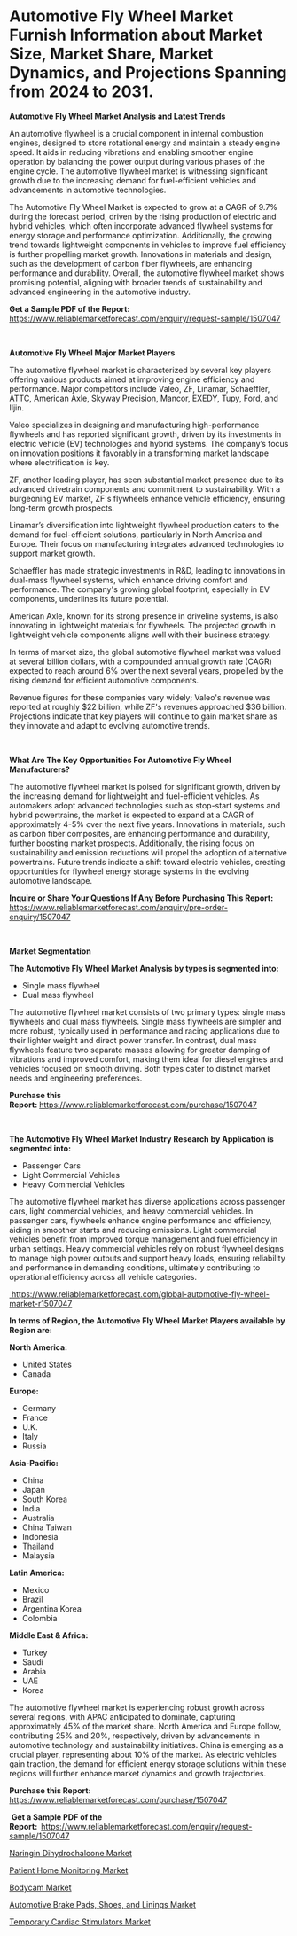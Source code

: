 <p><h1>Automotive Fly Wheel Market Furnish Information about Market Size, Market Share, Market Dynamics, and Projections Spanning from 2024 to 2031.</h1></p><p><strong>Automotive Fly Wheel Market Analysis and Latest Trends</strong></p>
<p><p>An automotive flywheel is a crucial component in internal combustion engines, designed to store rotational energy and maintain a steady engine speed. It aids in reducing vibrations and enabling smoother engine operation by balancing the power output during various phases of the engine cycle. The automotive flywheel market is witnessing significant growth due to the increasing demand for fuel-efficient vehicles and advancements in automotive technologies.</p><p>The Automotive Fly Wheel Market is expected to grow at a CAGR of 9.7% during the forecast period, driven by the rising production of electric and hybrid vehicles, which often incorporate advanced flywheel systems for energy storage and performance optimization. Additionally, the growing trend towards lightweight components in vehicles to improve fuel efficiency is further propelling market growth. Innovations in materials and design, such as the development of carbon fiber flywheels, are enhancing performance and durability. Overall, the automotive flywheel market shows promising potential, aligning with broader trends of sustainability and advanced engineering in the automotive industry.</p></p>
<p><strong>Get a Sample PDF of the Report:&nbsp;</strong> <a href="https://www.reliablemarketforecast.com/enquiry/request-sample/1507047">https://www.reliablemarketforecast.com/enquiry/request-sample/1507047</a></p>
<p>&nbsp;</p>
<p><strong>Automotive Fly Wheel Major Market Players</strong></p>
<p><p>The automotive flywheel market is characterized by several key players offering various products aimed at improving engine efficiency and performance. Major competitors include Valeo, ZF, Linamar, Schaeffler, ATTC, American Axle, Skyway Precision, Mancor, EXEDY, Tupy, Ford, and Iljin.</p><p>Valeo specializes in designing and manufacturing high-performance flywheels and has reported significant growth, driven by its investments in electric vehicle (EV) technologies and hybrid systems. The company’s focus on innovation positions it favorably in a transforming market landscape where electrification is key.</p><p>ZF, another leading player, has seen substantial market presence due to its advanced drivetrain components and commitment to sustainability. With a burgeoning EV market, ZF's flywheels enhance vehicle efficiency, ensuring long-term growth prospects.</p><p>Linamar’s diversification into lightweight flywheel production caters to the demand for fuel-efficient solutions, particularly in North America and Europe. Their focus on manufacturing integrates advanced technologies to support market growth.</p><p>Schaeffler has made strategic investments in R&D, leading to innovations in dual-mass flywheel systems, which enhance driving comfort and performance. The company's growing global footprint, especially in EV components, underlines its future potential.</p><p>American Axle, known for its strong presence in driveline systems, is also innovating in lightweight materials for flywheels. The projected growth in lightweight vehicle components aligns well with their business strategy.</p><p>In terms of market size, the global automotive flywheel market was valued at several billion dollars, with a compounded annual growth rate (CAGR) expected to reach around 6% over the next several years, propelled by the rising demand for efficient automotive components. </p><p>Revenue figures for these companies vary widely; Valeo's revenue was reported at roughly $22 billion, while ZF's revenues approached $36 billion. Projections indicate that key players will continue to gain market share as they innovate and adapt to evolving automotive trends.</p></p>
<p>&nbsp;</p>
<p><strong>What Are The Key Opportunities For Automotive Fly Wheel Manufacturers?</strong></p>
<p><p>The automotive flywheel market is poised for significant growth, driven by the increasing demand for lightweight and fuel-efficient vehicles. As automakers adopt advanced technologies such as stop-start systems and hybrid powertrains, the market is expected to expand at a CAGR of approximately 4-5% over the next five years. Innovations in materials, such as carbon fiber composites, are enhancing performance and durability, further boosting market prospects. Additionally, the rising focus on sustainability and emission reductions will propel the adoption of alternative powertrains. Future trends indicate a shift toward electric vehicles, creating opportunities for flywheel energy storage systems in the evolving automotive landscape.</p></p>
<p><strong>Inquire or Share Your Questions If Any Before Purchasing This Report:</strong> <a href="https://www.reliablemarketforecast.com/enquiry/pre-order-enquiry/1507047">https://www.reliablemarketforecast.com/enquiry/pre-order-enquiry/1507047</a></p>
<p>&nbsp;</p>
<p><strong>Market Segmentation</strong></p>
<p><strong>The Automotive Fly Wheel Market Analysis by types is segmented into:</strong></p>
<p><ul><li>Single mass flywheel</li><li>Dual mass flywheel</li></ul></p>
<p><p>The automotive flywheel market consists of two primary types: single mass flywheels and dual mass flywheels. Single mass flywheels are simpler and more robust, typically used in performance and racing applications due to their lighter weight and direct power transfer. In contrast, dual mass flywheels feature two separate masses allowing for greater damping of vibrations and improved comfort, making them ideal for diesel engines and vehicles focused on smooth driving. Both types cater to distinct market needs and engineering preferences.</p></p>
<p><strong>Purchase this Report:&nbsp;</strong><a href="https://www.reliablemarketforecast.com/purchase/1507047">https://www.reliablemarketforecast.com/purchase/1507047</a></p>
<p>&nbsp;</p>
<p><strong>The Automotive Fly Wheel Market Industry Research by Application is segmented into:</strong></p>
<p><ul><li>Passenger Cars</li><li>Light Commercial Vehicles</li><li>Heavy Commercial Vehicles</li></ul></p>
<p><p>The automotive flywheel market has diverse applications across passenger cars, light commercial vehicles, and heavy commercial vehicles. In passenger cars, flywheels enhance engine performance and efficiency, aiding in smoother starts and reducing emissions. Light commercial vehicles benefit from improved torque management and fuel efficiency in urban settings. Heavy commercial vehicles rely on robust flywheel designs to manage high power outputs and support heavy loads, ensuring reliability and performance in demanding conditions, ultimately contributing to operational efficiency across all vehicle categories.</p></p>
<p><a href="https://www.reliablemarketforecast.com/global-automotive-fly-wheel-market-r1507047">&nbsp;https://www.reliablemarketforecast.com/global-automotive-fly-wheel-market-r1507047</a></p>
<p><strong>In terms of Region, the Automotive Fly Wheel Market Players available by Region are:</strong></p>
<p>
    <p> <strong> North America: </strong>
        <ul>
            <li>United States</li>
            <li>Canada</li>
        </ul>
        </p> 
    <p> <strong> Europe: </strong>
        <ul>
            <li>Germany</li>
            <li>France</li>
            <li>U.K.</li>
            <li>Italy</li>
            <li>Russia</li>
        </ul>
        </p> 
    <p> <strong> Asia-Pacific: </strong>
        <ul>
            <li>China</li>
            <li>Japan</li>
            <li>South Korea</li>
            <li>India</li>
            <li>Australia</li>
            <li>China Taiwan</li>
            <li>Indonesia</li>
            <li>Thailand</li>
            <li>Malaysia</li>
        </ul>
        </p> 
    <p> <strong> Latin America: </strong>
        <ul>
            <li>Mexico</li>
            <li>Brazil</li>
            <li>Argentina Korea</li>
            <li>Colombia</li>
        </ul>
        </p> 
    <p> <strong> Middle East & Africa: </strong>
        <ul>
            <li>Turkey</li>
            <li>Saudi</li>
            <li>Arabia</li>
            <li>UAE</li>
            <li>Korea</li>
        </ul>
    </p>
    </p>
<p><p>The automotive flywheel market is experiencing robust growth across several regions, with APAC anticipated to dominate, capturing approximately 45% of the market share. North America and Europe follow, contributing 25% and 20%, respectively, driven by advancements in automotive technology and sustainability initiatives. China is emerging as a crucial player, representing about 10% of the market. As electric vehicles gain traction, the demand for efficient energy storage solutions within these regions will further enhance market dynamics and growth trajectories.</p></p>
<p><strong>Purchase this Report: </strong><a href="https://www.reliablemarketforecast.com/purchase/1507047">https://www.reliablemarketforecast.com/purchase/1507047</a></p>
<p>&nbsp;<strong>Get a Sample PDF of the Report:&nbsp;&nbsp;</strong><a href="https://www.reliablemarketforecast.com/enquiry/request-sample/1507047">https://www.reliablemarketforecast.com/enquiry/request-sample/1507047</a></p>
<p><strong></strong></p>
<p><p><a href="https://www.linkedin.com/pulse/global-naringin-dihydrochalcone-market-focus-product-type-food-0yrzf?trackingId=edRxZ8%2BqRnmn1QMsNjrjJA%3D%3D">Naringin Dihydrochalcone Market</a></p><p><a href="https://medium.com/@adriannay56456/patient-home-monitoring-market-size-by-type-vital-sign-monitors-blood-pressure-monitor-pulse-a9c2a94a0d17?postPublishedType=repub">Patient Home Monitoring Market</a></p><p><a href="https://issuu.com/reportprime-2/docs/bodycam-market-size-2030.pptx_c7bf2fdd89160b">Bodycam Market</a></p><p><a href="https://github.com/RoccoManning/Market-Research-Report-List-7/blob/main/automotive-brake-pads-shoes-and-linings-market.md">Automotive Brake Pads, Shoes, and Linings Market</a></p><p><a href="https://medium.com/@adriannay56456/the-role-of-temporary-cardiac-stimulators-market-applications-residential-medical-and-market-5ce7daab9c2c">Temporary Cardiac Stimulators Market</a></p></p>